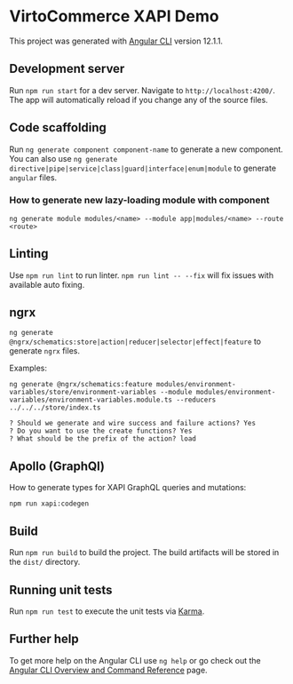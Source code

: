 # VirtoCommerce XAPI Demo

This project was generated with [Angular CLI](https://github.com/angular/angular-cli) version 12.1.1.

## Development server

Run `npm run start` for a dev server. Navigate to `http://localhost:4200/`. The app will automatically reload if you change any of the source files.

## Code scaffolding

Run `ng generate component component-name` to generate a new component.  
You can also use `ng generate directive|pipe|service|class|guard|interface|enum|module` to generate `angular` files.

### How to generate new lazy-loading module with component

`ng generate module modules/<name> --module app|modules/<name> --route <route>`

## Linting

Use `npm run lint` to run linter. `npm run lint -- --fix` will fix issues with available auto fixing.

## ngrx

`ng generate @ngrx/schematics:store|action|reducer|selector|effect|feature` to generate `ngrx` files.

Examples:

```
ng generate @ngrx/schematics:feature modules/environment-variables/store/environment-variables --module modules/environment-variables/environment-variables.module.ts --reducers ../../../store/index.ts
```

```
? Should we generate and wire success and failure actions? Yes
? Do you want to use the create functions? Yes
? What should be the prefix of the action? load
```
## Apollo (GraphQl)

How to generate types for XAPI GraphQL queries and mutations:

`npm run xapi:codegen`

## Build

Run `npm run build` to build the project. The build artifacts will be stored in the `dist/` directory.

## Running unit tests

Run `npm run test` to execute the unit tests via [Karma](https://karma-runner.github.io).

## Further help

To get more help on the Angular CLI use `ng help` or go check out the [Angular CLI Overview and Command Reference](https://angular.io/cli) page.
